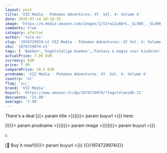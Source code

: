 ```yaml
---
layout: post
title: 'VIZ Media - Pokemon Adventures: XY  Vol. 4: Volume 4'
date: 2025-07-14 10:18:35
image: 'https://m.media-amazon.com/images/I/51+wi2yAO+L._SL500_._SL400_.jpg'
comments: true
category: ofertas
author: 'tole.es'
slug: '1974729974-nl VIZ Media - Pokemon Adventures: XY Vol. 4: Volume 4'
sku: '1974729974-nl'
tags: [ 'Boeken','Engelstalige boeken','Fantasy & magie voor kinderen','Featured Categories','Graphic novels met tie-ins media','Humor voor kinderen','Kinderboeken','Manga','Manga voor kinderen','Sciencefiction & fantasy voor kinderen','Stripboeken & graphic novels','Stripboeken voor kinderen','Stripboeken, manga & graphic novels','Strips en graphic novels actie en avontuur voor kinderen','viz media','🇳🇱', ]
actualPrice: 7.99 EUR
currency: EUR
price: 7.99
comparePrice: 10.5 EUR
prodname: 'VIZ Media - Pokemon Adventures: XY  Vol. 4: Volume 4'
country: 'nl'
flag: '🇳🇱'
brand: 'VIZ Media'
buyurl: 'https://www.amazon.nl/dp/1974729974/?tag=tolees0b-21'
descuento: '23.90'
average: '7.99'
---
```


There's a deal [{{< param title >}}]({{< param buyurl >}})  here:

[![{{< param prodname >}}]({{< param image >}})]({{< param buyurl >}})

ℹ️:


[🛒 Buy it now!!]({{< param buyurl >}})
{{<world>}}1974729974{{</world>}}
